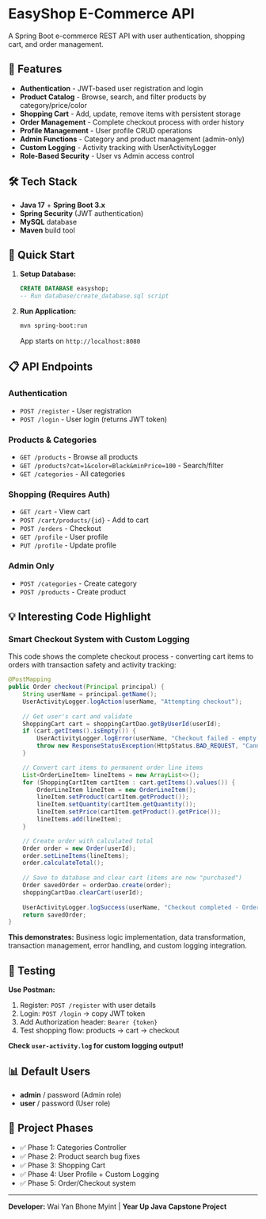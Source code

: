 # EasyShop E-Commerce API

A Spring Boot e-commerce REST API with user authentication, shopping cart, and order management.

## 🚀 Features

- **Authentication** - JWT-based user registration and login
- **Product Catalog** - Browse, search, and filter products by category/price/color
- **Shopping Cart** - Add, update, remove items with persistent storage
- **Order Management** - Complete checkout process with order history
- **Profile Management** - User profile CRUD operations
- **Admin Functions** - Category and product management (admin-only)
- **Custom Logging** - Activity tracking with UserActivityLogger
- **Role-Based Security** - User vs Admin access control

## 🛠️ Tech Stack

- **Java 17** + **Spring Boot 3.x**
- **Spring Security** (JWT authentication)
- **MySQL** database
- **Maven** build tool

## 🚀 Quick Start

1. **Setup Database:**
   ```sql
   CREATE DATABASE easyshop;
   -- Run database/create_database.sql script
   ```

2. **Run Application:**
   ```bash
   mvn spring-boot:run
   ```
   App starts on `http://localhost:8080`

## 📋 API Endpoints

### Authentication
- `POST /register` - User registration
- `POST /login` - User login (returns JWT token)

### Products & Categories
- `GET /products` - Browse all products
- `GET /products?cat=1&color=Black&minPrice=100` - Search/filter
- `GET /categories` - All categories

### Shopping (Requires Auth)
- `GET /cart` - View cart
- `POST /cart/products/{id}` - Add to cart
- `POST /orders` - Checkout
- `GET /profile` - User profile
- `PUT /profile` - Update profile

### Admin Only
- `POST /categories` - Create category
- `POST /products` - Create product

## 💡 Interesting Code Highlight

### Smart Checkout System with Custom Logging
This code shows the complete checkout process - converting cart items to orders with transaction safety and activity tracking:

```java
@PostMapping
public Order checkout(Principal principal) {
    String userName = principal.getName();
    UserActivityLogger.logAction(userName, "Attempting checkout");
    
    // Get user's cart and validate
    ShoppingCart cart = shoppingCartDao.getByUserId(userId);
    if (cart.getItems().isEmpty()) {
        UserActivityLogger.logError(userName, "Checkout failed - empty cart");
        throw new ResponseStatusException(HttpStatus.BAD_REQUEST, "Cannot checkout with empty cart");
    }

    // Convert cart items to permanent order line items
    List<OrderLineItem> lineItems = new ArrayList<>();
    for (ShoppingCartItem cartItem : cart.getItems().values()) {
        OrderLineItem lineItem = new OrderLineItem();
        lineItem.setProduct(cartItem.getProduct());
        lineItem.setQuantity(cartItem.getQuantity());
        lineItem.setPrice(cartItem.getProduct().getPrice());
        lineItems.add(lineItem);
    }

    // Create order with calculated total
    Order order = new Order(userId);
    order.setLineItems(lineItems);
    order.calculateTotal();
    
    // Save to database and clear cart (items are now "purchased")
    Order savedOrder = orderDao.create(order);
    shoppingCartDao.clearCart(userId);
    
    UserActivityLogger.logSuccess(userName, "Checkout completed - Order ID: " + savedOrder.getOrderId());
    return savedOrder;
}
```

**This demonstrates:** Business logic implementation, data transformation, transaction management, error handling, and custom logging integration.

## 🧪 Testing

**Use Postman:**
1. Register: `POST /register` with user details
2. Login: `POST /login` → copy JWT token
3. Add Authorization header: `Bearer {token}`
4. Test shopping flow: products → cart → checkout

**Check `user-activity.log` for custom logging output!**

## 📊 Default Users
- **admin** / password (Admin role)
- **user** / password (User role)

## 🎯 Project Phases
- ✅ Phase 1: Categories Controller
- ✅ Phase 2: Product search bug fixes  
- ✅ Phase 3: Shopping Cart
- ✅ Phase 4: User Profile + Custom Logging
- ✅ Phase 5: Order/Checkout system

---

**Developer:** Wai Yan Bhone Myint | **Year Up Java Capstone Project**
